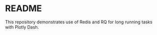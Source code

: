 # README

This repository demonstrates use of Redis and RQ for long running tasks with
Plotly Dash.
